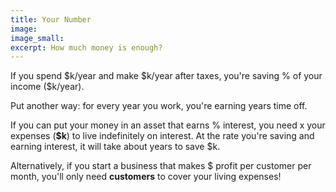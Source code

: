 ```yaml
---
title: Your Number
image:
image_small:
excerpt: How much money is enough?
---
```


<div id="retirementCalculations">
  <p>
    If you spend $<span data-var="spending" class="TKAdjustableNumber" data-min="1" data-max="100">k/year</span> and make $<span data-var="income" class="TKAdjustableNumber" data-min="1" data-max="500">k/year</span> after taxes, you're saving <span data-var="savingRate">%</span> of your income ($<span data-var="saving">k/year</span>).
  </p>
  <p>
    Put another way: for every year you work, you're earning <span data-var="earnedYears"> years</span> time off.
  </p>
  <p>
    If you can put your money in an asset that earns <span data-var="interestRate" class="TKAdjustableNumber" data-min="1" data-max="12">%</span> interest, you need <span data-var="indefiniteMultiplier">x</span> your expenses (<b>$<span data-var="savingsTarget">k</span></b>) to live indefinitely on interest. At the rate you're saving and earning interest, it will take about <span data-var="yearsToRetirement"> years</span> to save $<span data-var="savingsTarget">k</span><!--(vs. <span data-var="yearsToRetirementNoInterest"> years</span> with no interest)--><!-- (if you currently have $<span data-var="alreadySaved" class="TKAdjustableNumber" data-min="0" data-max="1000">k</span> saved)-->.
  </p>
  <p>
    Alternatively, if you start a business that makes $<span data-var="customerCharge" class="TKAdjustableNumber" data-min="1" data-max="500"></span> profit per customer per month, you'll only need <b><span data-var="neededCustomers"> customers</span></b> to cover your living expenses!
  </p>
</div>

<link rel="stylesheet" href="/css/TangleKit.css" type="text/css">
<script type="text/javascript" src="/js/tangle.js">
</script>
<script type="text/javascript">
var tangle = new Tangle(document.getElementById("retirementCalculations"), {
  initialize: function() {
    this.spending = 20;
    this.income = 60;
    this.interestRate = 4;
    this.alreadySaved = 0;
    this.customerCharge = 100;
  },
  update: function() {
    // this.calories = this.cookies * this.caloriesPerCookie;
    this.saving = this.income - this.spending;
    this.savingRate = Math.round(this.saving / this.income * 100);
    this.earnedYears = Math.round(this.saving / this.spending * 10) / 10;
    this.indefiniteMultiplier = Math.round(100 / this.interestRate);
    this.savingsTarget = this.indefiniteMultiplier * this.spending;

    var i = this.interestRate / 100;
    // this isn't quite right, since alreadySaved will also earn interest during yearsToRetirement
    var p_0 = this.savingsTarget;
    var p = this.spending;
    var r = this.savingRate / 100;
    this.yearsToRetirement = Math.round(
      Math.log(1 + i * p_0 / p * (1 - r) / r) / Math.log(1 + i)
    );

    this.yearsToRetirementNoInterest = (this.savingsTarget / this.saving);
    this.yearsToRetirementNoInterest = Math.round(this.yearsToRetirementNoInterest * 10)/10;

    if (this.spending >= this.income) {this.yearsToRetirement = this.yearsToRetirementNoInterest = "forever"};

    // var A = this.savingsTarget * 1000;
    // var r = this.interestRate / 100;
    // var P = 0;
    // console.log({ A, r, P });
    // this.yearsToRetirement = Math.log(A) / (Math.log(P * Math.E) * r);

    this.neededCustomers = Math.ceil(
      this.spending / 12 * 1000 / this.customerCharge
    );
  }
});
</script>
